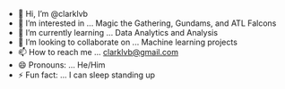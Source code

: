 - 👋 Hi, I’m @clarklvb
- 👀 I’m interested in ... Magic the Gathering, Gundams, and ATL Falcons
- 🌱 I’m currently learning ... Data Analytics and Analysis
- 💞️ I’m looking to collaborate on ... Machine learning projects
- 📫 How to reach me ... clarklvb@gmail.com
- 😄 Pronouns: ... He/Him
- ⚡ Fun fact: ... I can sleep standing up

<!---
clarklvb/clarklvb is a ✨ special ✨ repository because its `README.md` (this file) appears on your GitHub profile.
You can click the Preview link to take a look at your changes.
--->
